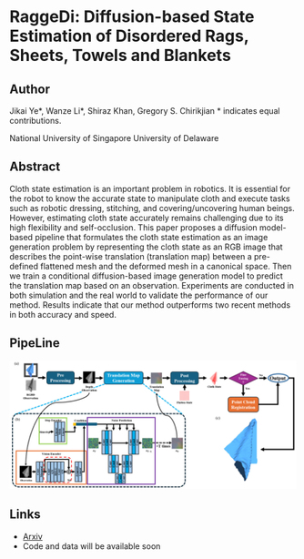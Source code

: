 # RaggeDi: Diffusion-based State Estimation of Disordered Rags, Sheets, Towels and Blankets

## Author
Jikai Ye*, Wanze Li*, Shiraz Khan, Gregory S. Chirikjian
\* indicates equal contributions.

National University of Singapore
University of Delaware

## Abstract
Cloth state estimation is an important problem in robotics. It is essential for the robot to know the accurate state to manipulate cloth and execute tasks such as robotic dressing, stitching, and covering/uncovering human beings. However, estimating cloth state accurately remains challenging due to its high flexibility and self-occlusion. This paper proposes a diffusion model-based pipeline that formulates the cloth state estimation as an image generation problem by representing the cloth state as an RGB image that describes the point-wise translation (translation map) between a pre-defined flattened mesh and the deformed mesh in a canonical space. Then we train a conditional diffusion-based image generation model to predict the translation map based on an observation. Experiments are conducted in both simulation and the real world to validate the performance of our method. Results indicate that our method outperforms two recent methods in both accuracy and speed. 

## PipeLine
![teaser](pipeline_3.jpg)

## Links
-  [Arxiv](https://arxiv.org/abs/2409.11831)
-  Code and data will be available soon
